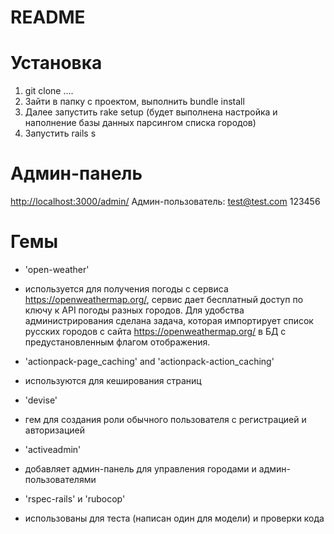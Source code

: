 # README


# Установка
1) git clone ....
2) Зайти в папку с проектом, выполнить bundle install
3) Далее запустить rake setup (будет выполнена настройка и наполнение базы данных парсингом списка городов)
4) Запустить rails s

# Админ-панель
<http://localhost:3000/admin/>
Админ-пользователь:
test@test.com
123456

# Гемы

* 'open-weather'
- используется для получения погоды с сервиса https://openweathermap.org/, сервис дает бесплатный доступ по ключу к API погоды разных городов. Для удобства администрирования сделана задача, которая импортирует список русских городов с сайта https://openweathermap.org/ в БД с предустановленным флагом отображения. 

* 'actionpack-page_caching' and 'actionpack-action_caching'
- используются для кеширования страниц

* 'devise'
- гем для создания роли обычного пользователя с регистрацией и авторизацией

* 'activeadmin'
- добавляет админ-панель для управления городами и админ-пользователями


* 'rspec-rails' и 'rubocop'
- использованы для теста (написан один для модели) и проверки кода
